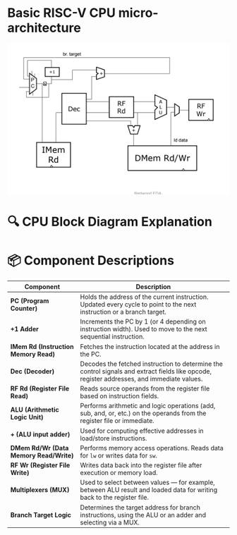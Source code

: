 # Basic RISC-V CPU micro-architecture

  ![CPU Microarchitecture](https://github.com/XcentricCoder/RISC-V-Workshop/blob/main/Screenshot%20from%202025-06-02%2022-28-36.png)


 # 🔍 CPU Block Diagram Explanation

# 📦 Component Descriptions
  | Component                               | Description                                                                                                                                |
| --------------------------------------- | ------------------------------------------------------------------------------------------------------------------------------------------ |
| **PC (Program Counter)**                | Holds the address of the current instruction. Updated every cycle to point to the next instruction or a branch target.                     |
| **+1 Adder**                            | Increments the PC by 1 (or 4 depending on instruction width). Used to move to the next sequential instruction.                             |
| **IMem Rd (Instruction Memory Read)**   | Fetches the instruction located at the address in the PC.                                                                                  |
| **Dec (Decoder)**                       | Decodes the fetched instruction to determine the control signals and extract fields like opcode, register addresses, and immediate values. |
| **RF Rd (Register File Read)**          | Reads source operands from the register file based on instruction fields.                                                                  |
| **ALU (Arithmetic Logic Unit)**         | Performs arithmetic and logic operations (add, sub, and, or, etc.) on the operands from the register file or immediate.                    |
| **+ (ALU input adder)**                 | Used for computing effective addresses in load/store instructions.                                                                         |
| **DMem Rd/Wr (Data Memory Read/Write)** | Performs memory access operations. Reads data for `lw` or writes data for `sw`.                                                            |
| **RF Wr (Register File Write)**         | Writes data back into the register file after execution or memory load.                                                                    |
| **Multiplexers (MUX)**                  | Used to select between values — for example, between ALU result and loaded data for writing back to the register file.                     |
| **Branch Target Logic**                 | Determines the target address for branch instructions, using the ALU or an adder and selecting via a MUX.                                  |


